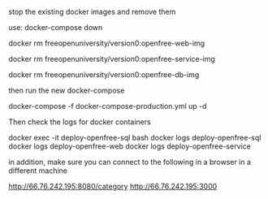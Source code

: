stop the existing docker images and remove them

use: docker-compose down

docker rm freeopenuniversity/version0:openfree-web-img

docker rm freeopenuniversity/version0:openfree-service-img

docker rm freeopenuniversity/version0:openfree-db-img

then run the new docker-compose

docker-compose -f docker-compose-production.yml up -d

Then check the logs for docker containers

docker exec -it deploy-openfree-sql bash
docker logs deploy-openfree-sql
docker logs deploy-openfree-web
docker logs deploy-openfree-service

in addition, make sure you can connect to the following in a browser in a different machine

http://66.76.242.195:8080/category
http://66.76.242.195:3000
